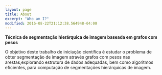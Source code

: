 ```yaml
---
layout: page
title: About 
excerpt: "Who am I?"
modified: 2016-08-22T21:12:38.564948-04:00
---
```


**Técnica de segmentação hierárquica de imagem baseada em grafos com
pesos**

O objetivo deste trabalho de iniciação científica é estudar o problema
de obter segmentação de imagem através grafos com pesos nas
arestas,explorando estrutura de dados adequadas, bem como algoritmos
eficientes, para computação de segmentações hierárquicas de imagem.
